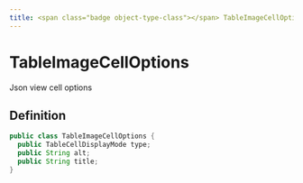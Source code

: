 ```yaml
---
title: <span class="badge object-type-class"></span> TableImageCellOptions
---
```

# <span class="badge object-type-class"></span> TableImageCellOptions

Json view cell options

## Definition

```java
public class TableImageCellOptions {
  public TableCellDisplayMode type;
  public String alt;
  public String title;
}
```
